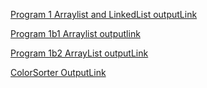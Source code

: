 [Program 1 Arraylist and LinkedList  outputLink](https://github.com/MahimaNayak632/Java/blob/master/program1.png)

[Program 1b1 Arraylist outputlink](https://github.com/MahimaNayak632/Java/blob/master/Program1b1.png)

[Program 1b2 ArrayList outputLink](https://github.com/MahimaNayak632/Java/blob/master/Program1b2.png)

[ColorSorter OutputLink](https://github.com/MahimaNayak632/Java/blob/master/ColorSorter.png)

